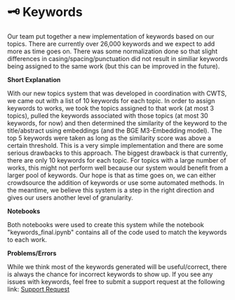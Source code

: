 # 🗝️ Keywords

Our team put together a new implementation of keywords based on our topics. There are currently over 26,000 keywords and we expect to add more as time goes on. There was some normalization done so that slight differences in casing/spacing/punctuation did not result in similiar keywords being assigned to the same work (but this can be improved in the future).

**Short Explanation**



With our new topics system that was developed in coordination with CWTS, we came out with a list of 10 keywords for each topic. In order to assign keywords to works, we took the topics assigned to that work (at most 3 topics), pulled the keywords associated with those topics (at most 30 keywords, for now) and then determined the similarity of the keyword to the title/abstract using embeddings (and the BGE M3-Embedding model). The top 5 keywords were taken as long as the similarity score was above a certain threshold. This is a very simple implementation and there are some serious drawbacks to this approach. The biggest drawback is that currently, there are only 10 keywords for each topic. For topics with a large number of works, this might not perform well because our system would benefit from a larger pool of keywords. Our hope is that as time goes on, we can either crowdsource the addition of keywords or use some automated methods. In the meantime, we believe this system is a step in the right direction and gives our users another level of granularity.

**Notebooks**



Both notebooks were used to create this system while the notebook "keywords\_final.ipynb" contains all of the code used to match the keywords to each work.

**Problems/Errors**



While we think most of the keywords generated will be useful/correct, there is always the chance for incorrect keywords to show up. If you see any issues with keywords, feel free to submit a support request at the following link: [Support Request](https://openalex.org/help)
